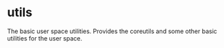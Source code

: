 utils
=====

The basic user space utilities. Provides the coreutils and some other basic
utilities for the user space.

